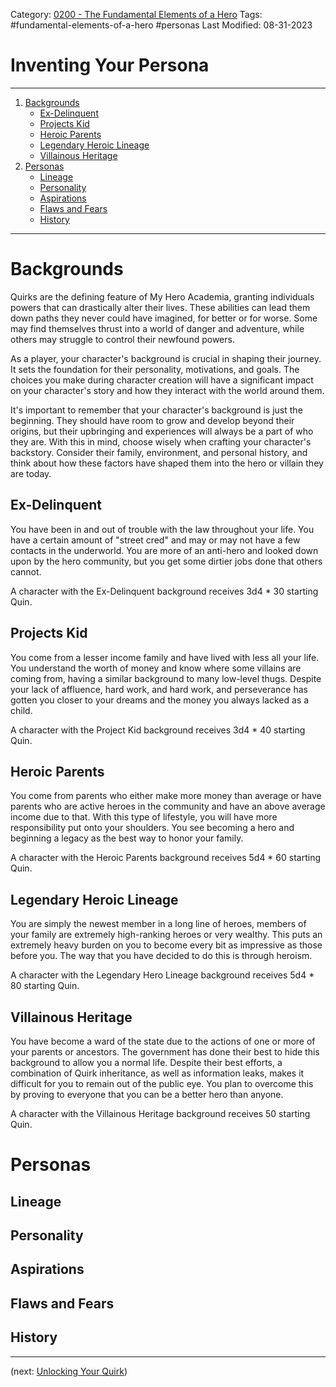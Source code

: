 Category: [0200 - The Fundamental Elements of a Hero](200%20-%20The%20Fundamental%20Elements%20of%20a%20Hero/0200%20-%20The%20Fundamental%20Elements%20of%20a%20Hero.md)
Tags: #fundamental-elements-of-a-hero #personas 
Last Modified: 08-31-2023

# Inventing Your Persona

****

1. [Backgrounds](0200%20-%20The%20Fundamental%20Elements%20of%20a%20Hero/Inventing%20Your%20Persona.md#backgrounds)
	- [Ex-Delinquent](0200%20-%20The%20Fundamental%20Elements%20of%20a%20Hero/Inventing%20Your%20Persona.md#ex-delinquent)
	- [Projects Kid](0200%20-%20The%20Fundamental%20Elements%20of%20a%20Hero/Inventing%20Your%20Persona.md#projects%20kid)
	- [Heroic Parents](0200%20-%20The%20Fundamental%20Elements%20of%20a%20Hero/Inventing%20Your%20Persona.md#heroic%20parents)
	- [Legendary Heroic Lineage](0200%20-%20The%20Fundamental%20Elements%20of%20a%20Hero/Inventing%20Your%20Persona.md#legendary%20heroic%20lineage)
	- [Villainous Heritage](0200%20-%20The%20Fundamental%20Elements%20of%20a%20Hero/Inventing%20Your%20Persona.md#villainous%20heritage)
2. [Personas](0200%20-%20The%20Fundamental%20Elements%20of%20a%20Hero/Inventing%20Your%20Persona.md#personas)
	- [Lineage](0200%20-%20The%20Fundamental%20Elements%20of%20a%20Hero/Inventing%20Your%20Persona.md#lineage)
	- [Personality](0200%20-%20The%20Fundamental%20Elements%20of%20a%20Hero/Inventing%20Your%20Persona.md#personality)
	- [Aspirations](0200%20-%20The%20Fundamental%20Elements%20of%20a%20Hero/Inventing%20Your%20Persona.md#aspirations)
	- [Flaws and Fears](0200%20-%20The%20Fundamental%20Elements%20of%20a%20Hero/Inventing%20Your%20Persona.md#flaws%20and%20fears)
	- [History](0200%20-%20The%20Fundamental%20Elements%20of%20a%20Hero/Inventing%20Your%20Persona.md#history)

****

# Backgrounds

Quirks are the defining feature of My Hero Academia, granting individuals powers that can drastically alter their lives. These abilities can lead them down paths they never could have imagined, for better or for worse. Some may find themselves thrust into a world of danger and adventure, while others may struggle to control their newfound powers.

As a player, your character's background is crucial in shaping their journey. It sets the foundation for their personality, motivations, and goals. The choices you make during character creation will have a significant impact on your character's story and how they interact with the world around them.

It's important to remember that your character's background is just the beginning. They should have room to grow and develop beyond their origins, but their upbringing and experiences will always be a part of who they are. With this in mind, choose wisely when crafting your character's backstory. Consider their family, environment, and personal history, and think about how these factors have shaped them into the hero or villain they are today.

## Ex-Delinquent

You have been in and out of trouble with the law throughout your life. You have a certain amount of "street cred" and may or may not have a few contacts in the underworld. You are more of an anti-hero and looked down upon by the hero community, but you get some dirtier jobs done that others cannot.

A character with the Ex-Delinquent background receives 3d4 * 30 starting Quin.

## Projects Kid

You come from a lesser income family and have lived with less all your life. You understand the worth of money and know where some villains are coming from, having a similar background to many low-level thugs. Despite your lack of affluence, hard work, and hard work, and perseverance has gotten you closer to your dreams and the money you always lacked as a child.

A character with the Project Kid background receives 3d4 * 40 starting Quin.

## Heroic Parents

You come from parents who either make more money than average or have parents who are active heroes in the community and have an above average income due to that. With this type of lifestyle, you will have more responsibility put onto your shoulders. You see becoming a hero and beginning a legacy as the best way to honor your family.

A character with the Heroic Parents background receives 5d4 * 60 starting Quin.

## Legendary Heroic Lineage

You are simply the newest member in a long line of heroes, members of your family are extremely high-ranking heroes or very wealthy. This puts an extremely heavy burden on you to become every bit as impressive as those before you. The way that you have decided to do this is through heroism.

A character with the Legendary Hero Lineage background receives 5d4 * 80 starting Quin.

## Villainous Heritage

You have become a ward of the state due to the actions of one or more of your parents or ancestors. The government has done their best to hide this background to allow you a normal life. Despite their best efforts, a combination of Quirk inheritance, as well as information leaks, makes it difficult for you to remain out of the public eye. You plan to overcome this by proving to everyone that you can be a better hero than anyone.

A character with the Villainous Heritage background receives 50 starting Quin.

# Personas

## Lineage

## Personality

## Aspirations

## Flaws and Fears

## History

****

(next: [Unlocking Your Quirk](0200%20-%20The%20Fundamental%20Elements%20of%20a%20Hero/Unlocking%20Your%20Quirk.md))